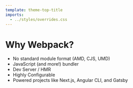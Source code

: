 ```yaml
---
template: theme-top-title
imports:
  - ../styles/overrides.css
---
```


# Why Webpack?

- No standard module format (AMD, CJS, UMD)
- JavaScript (and more!) bundler
- Dev Server / HMR
- Highly Configurable
- Powered projects like Next.js, Angular CLI, and Gatsby